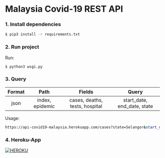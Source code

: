 # Malaysia Covid-19 REST API

### 1. Install dependencies

```sh
$ pip3 install -r requirements.txt
```

### 2. Run project

Run:

```sh
$ python3 wsgi.py
```

### 3. Query

| Format |      Path       |             Fields             |            Query            |
| :----: | :-------------: | :----------------------------: | :-------------------------: |
|  json  | index, epidemic | cases, deaths, tests, hospital | start_date, end_date, state |

Usage:

```sh
https://api-covid19-malaysia.herokuapp.com/cases?state=Selangor&start_date=2021-01-02&end_date=2021-01-05
```

### 4. Heroku-App

[![HEROKU](https://img.shields.io/badge/Malaysia_Covid19_REST_API-HEROKU-purple)](https://api-covid19-malaysia.herokuapp.com/)
